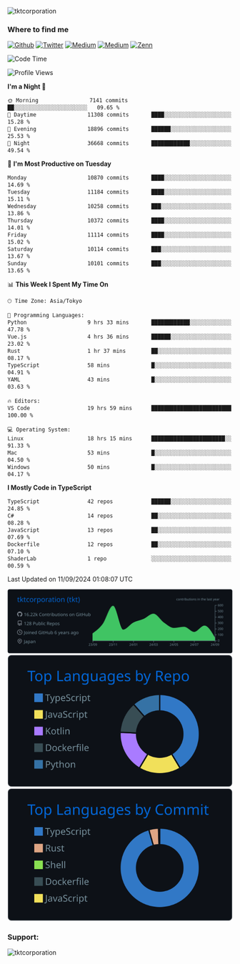 <p align="left"> <img src="https://komarev.com/ghpvc/?username=tktcorporation&label=Profile%20views&color=0e75b6&style=flat" alt="tktcorporation" /> </p>

<h3>Where to find me</h3>
<p>
<a href="https://github.com/tktcorporation" target="_blank"><img alt="Github" src="https://img.shields.io/badge/GitHub-%2312100E.svg?&style=for-the-badge&logo=Github&logoColor=white" /></a>
<a href="https://twitter.com/tktcorporation" target="_blank"><img alt="Twitter" src="https://img.shields.io/badge/twitter-%231DA1F2.svg?&style=for-the-badge&logo=twitter&logoColor=white" /></a>
<a href="https://www.linkedin.com/in/tktcorporation" target="_blank"><img alt="Medium" src="https://img.shields.io/badge/linkdin-0a66c2.svg?&style=for-the-badge&logo=linkedin&logoColor=white" /></a>
<a href="https://qiita.com/tktcorporation" target="_blank"><img alt="Medium" src="https://img.shields.io/badge/qiita-55C500.svg?&style=for-the-badge&logo=qiita&logoColor=white" /></a>
<a href="https://zenn.dev/tktcorporation" target="_blank"><img alt="Zenn" src="https://img.shields.io/badge/Zenn-3EA8FF.svg?&style=for-the-badge&logo=Zenn&logoColor=white" /></a>
</p>
  
<!--START_SECTION:waka-->
![Code Time](http://img.shields.io/badge/Code%20Time-1%2C724%20hrs%2019%20mins-blue)

![Profile Views](http://img.shields.io/badge/Profile%20Views-0-blue)

**I'm a Night 🦉** 

```text
🌞 Morning                7141 commits        ██░░░░░░░░░░░░░░░░░░░░░░░   09.65 % 
🌆 Daytime                11308 commits       ████░░░░░░░░░░░░░░░░░░░░░   15.28 % 
🌃 Evening                18896 commits       ██████░░░░░░░░░░░░░░░░░░░   25.53 % 
🌙 Night                  36668 commits       ████████████░░░░░░░░░░░░░   49.54 % 
```
📅 **I'm Most Productive on Tuesday** 

```text
Monday                   10870 commits       ████░░░░░░░░░░░░░░░░░░░░░   14.69 % 
Tuesday                  11184 commits       ████░░░░░░░░░░░░░░░░░░░░░   15.11 % 
Wednesday                10258 commits       ███░░░░░░░░░░░░░░░░░░░░░░   13.86 % 
Thursday                 10372 commits       ████░░░░░░░░░░░░░░░░░░░░░   14.01 % 
Friday                   11114 commits       ████░░░░░░░░░░░░░░░░░░░░░   15.02 % 
Saturday                 10114 commits       ███░░░░░░░░░░░░░░░░░░░░░░   13.67 % 
Sunday                   10101 commits       ███░░░░░░░░░░░░░░░░░░░░░░   13.65 % 
```


📊 **This Week I Spent My Time On** 

```text
🕑︎ Time Zone: Asia/Tokyo

💬 Programming Languages: 
Python                   9 hrs 33 mins       ████████████░░░░░░░░░░░░░   47.78 % 
Vue.js                   4 hrs 36 mins       ██████░░░░░░░░░░░░░░░░░░░   23.02 % 
Rust                     1 hr 37 mins        ██░░░░░░░░░░░░░░░░░░░░░░░   08.17 % 
TypeScript               58 mins             █░░░░░░░░░░░░░░░░░░░░░░░░   04.91 % 
YAML                     43 mins             █░░░░░░░░░░░░░░░░░░░░░░░░   03.63 % 

🔥 Editors: 
VS Code                  19 hrs 59 mins      █████████████████████████   100.00 % 

💻 Operating System: 
Linux                    18 hrs 15 mins      ███████████████████████░░   91.33 % 
Mac                      53 mins             █░░░░░░░░░░░░░░░░░░░░░░░░   04.50 % 
Windows                  50 mins             █░░░░░░░░░░░░░░░░░░░░░░░░   04.17 % 
```

**I Mostly Code in TypeScript** 

```text
TypeScript               42 repos            ██████░░░░░░░░░░░░░░░░░░░   24.85 % 
C#                       14 repos            ██░░░░░░░░░░░░░░░░░░░░░░░   08.28 % 
JavaScript               13 repos            ██░░░░░░░░░░░░░░░░░░░░░░░   07.69 % 
Dockerfile               12 repos            ██░░░░░░░░░░░░░░░░░░░░░░░   07.10 % 
ShaderLab                1 repo              ░░░░░░░░░░░░░░░░░░░░░░░░░   00.59 % 
```




 Last Updated on 11/09/2024 01:08:07 UTC
<!--END_SECTION:waka-->

[![](https://raw.githubusercontent.com/tktcorporation/tktcorporation/master/profile-summary-card-output/github_dark/0-profile-details.svg)](https://github.com/vn7n24fzkq/github-profile-summary-cards)
[![](https://raw.githubusercontent.com/tktcorporation/tktcorporation/master/profile-summary-card-output/github_dark/1-repos-per-language.svg)](https://github.com/vn7n24fzkq/github-profile-summary-cards) [![](https://raw.githubusercontent.com/tktcorporation/tktcorporation/master/profile-summary-card-output/github_dark/2-most-commit-language.svg)](https://github.com/vn7n24fzkq/github-profile-summary-cards)

<h3 align="left">Support:</h3>
<p><a href="https://www.buymeacoffee.com/tktcorporation"> <img align="left" src="https://cdn.buymeacoffee.com/buttons/v2/default-yellow.png" height="50" width="210" alt="tktcorporation" /></a></p><br><br>

